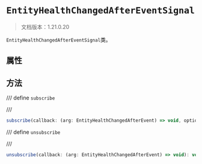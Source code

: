 # `EntityHealthChangedAfterEventSignal`

> 文档版本：1.21.0.20

`EntityHealthChangedAfterEventSignal`类。

## 属性

## 方法

/// define
`subscribe`


///

```js
subscribe(callback: (arg: EntityHealthChangedAfterEvent) => void, options?: EntityEventOptions): (arg: EntityHealthChangedAfterEvent) => void
```


/// define
`unsubscribe`


///

```js
unsubscribe(callback: (arg: EntityHealthChangedAfterEvent) => void): void
```

